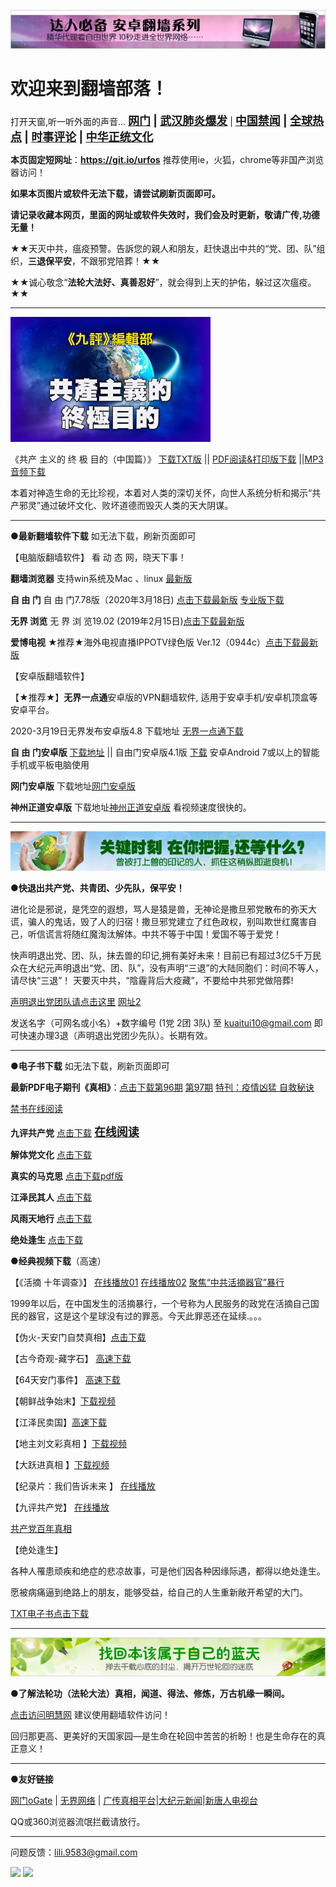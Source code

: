 ![](https://raw.githubusercontent.com/osurf/up/master/tu2.gif)
<a name="1" id="1" target="_blank"></a> <span id="1"></span>
# 欢迎来到翻墙部落！

打开天窗,听一听外面的声音... <A href="https://github.com/oGate2/oGate/blob/master/README.md"><STRONG><FONT size=4>网门</FONT></STRONG></A><STRONG><FONT size=4> | </FONT></STRONG><STRONG><FONT size=4><A href="https://github.com/dagcey288/ntdtv/blob/master/gb/442749_1.md?dfdagcey288h#1" target=_blank><STRONG><FONT size=4>武汉肺炎爆发</FONT></STRONG></A></FONT></STRONG>  | <A href="https://git.io/JeO7o" target=_blank><STRONG><FONT size=4>中国禁闻</FONT></STRONG></A><STRONG><FONT size=4> | </FONT></STRONG><A href="https://git.io/JeO7l" target=_blank><STRONG><FONT size=4>全球热点</FONT></STRONG></A><STRONG><FONT size=4> | </FONT></STRONG><A href="https://git.io/JeO78" target=_blank><STRONG><FONT size=4>时事评论</FONT></STRONG></A><STRONG><FONT size=4> | </FONT></STRONG><A href="https://git.io/JeO7V" target=_blank><STRONG><FONT size=4>中华正统文化</FONT></STRONG></A>

**本页固定短网址**：**https://git.io/urfos**  推荐使用ie，火狐，chrome等非国产浏览器访问！

**如果本页图片或软件无法下载，请尝试刷新页面即可。**

**请记录收藏本网页，里面的网址或软件失效时，我们会及时更新，敬请广传,功德无量！**

★★天灭中共，瘟疫预警。告訴您的親人和朋友，赶快退出中共的“党、团、队”组织，**三退保平安**，不跟邪党陪葬！★★

★★诚心敬念“**法轮大法好、真善忍好**”，就会得到上天的护佑，躲过这次瘟疫。★★

----------------------------------------------------------------------

![](https://raw.githubusercontent.com/osurf/up/master/Web-Banner.jpg)

《共<m>产 主义的 终 极 目的（中国篇）》  [下载TXT版](https://raw.githubusercontent.com/osurf/zdy/master/gczydzjmd.zip)  ||  [PDF阅读&打印版下载](https://raw.githubusercontent.com/osurf/zdy/master/jpn-s.pdf) ||[MP3音频下载](https://od.lk/f/OTJfNDI2NzA4OF8) 
 
 本着对神造生命的无比珍视，本着对人类的深切关怀，向世人系统分析和揭示“共产邪灵”通过破坏文化、败坏道德而毁灭人类的天大阴谋。
 
 ----------------------------------------------------------------------

**●最新翻墙软件下载** 如无法下载，刷新页面即可


【电脑版翻墙软件】  看 动 态 网，晓天下事！

**翻墙浏览器** 支持win系统及Mac 、linux [最新版](https://github.com/fqcdn/fq/releases)

**自 由 门** 自 由 门7.78版（2020年3月18日) [点击下载最新版](https://raw.githubusercontent.com/osurf/zdy/master/fg.rar)  [专业版下载](https://git.io/fgp)

**无界 浏览** 无 界 浏 览19.02 (2019年2月15日)[点击下载最新版](https://raw.githubusercontent.com/osurf/zdy/master/u.rar)

**爱博电视**  ★推荐★海外电视直播IPPOTV绿色版 Ver.12（0944c）[点击下载最新版](https://raw.githubusercontent.com/osurf/zdy/master/iPPOTV.rar)

【安卓版翻墙软件】

【★推荐★】**无界一点通**安卓版的VPN翻墙软件, 适用于安卓手机/安卓机顶盒等安卓平台。

2020-3月19日无界发布安卓版4.8 下载地址 [无界一点通下载](https://raw.githubusercontent.com/osurf/zdy/master/um.apk?)

**自 由 门安卓版** [下载地址](https://git.io/fgma) || 自由门安卓版4.1版  [下载](https://raw.githubusercontent.com/osurf/zdy/master/fgma.apk)  安卓Android 7或以上的智能手机或平板电脑使用

**网门安卓版**  下载地址[网门安卓版](https://git.io/ogatea2)

**神州正道安卓版**  下载地址[神州正道安卓版](https://git.io/vQjqe) 看视频速度很快的。

------------------------------------------------------------


![](https://raw.githubusercontent.com/osurf/up/master/tu3.gif)
<a name="2" id="2" target="_blank"></a> <span id="2"></span>

**●快退出共产党、共青团、少先队，保平安！**

进化论是邪说，是凭空的遐想，骂人是猿是兽，无神论是撒旦邪党散布的弥天大谎，骗人的鬼话，毁了人的归宿！撒旦邪党建立了红色政权，别叫欺世红魔害自己，听信谎言将随红魔淘汰解体。中共不等于中国！爱国不等于爱党！

快声明退出党、团、队，抹去兽的印记,拥有美好未来！目前已有超过3亿5千万民众在大纪元声明退出“党、团、队”，没有声明“三退”的大陆同胞们：时间不等人，请尽快“三退”！ 天要灭中共，“陰霾背后大疫藏”，不要给中共邪党做陪葬! 

[声明退出党团队请点击这里](http://t.cn/AisCKUdV) [网址2](http://t.cn/AisCKUdt) 

发送名字（可网名或小名）+数字编号 (1党 2团 3队) 至 kuaitui10@gmail.com 即可快速办理3退（声明退出党团少先队）。长期有效。

---------------------------------------------------------
**●电子书下载** 如无法下载，刷新页面即可

**最新PDF电子期刊《真相》**：[点击下载第96期](https://raw.githubusercontent.com/osurf/zdy/master/zx96.pdf)  [第97期](https://raw.githubusercontent.com/osurf/zdy/master/zx97.pdf) [特刊：疫情凶猛 自救秘诀](https://raw.githubusercontent.com/osurf/zdy/master/zjmj-read.pdf) 

[禁书在线阅读](https://git.io/JeO72)

**九评共产党** [点击下载](https://raw.githubusercontent.com/osurf/zdy/master/ebook_9p.zip) <STRONG><FONT size=4><A href="https://git.io/fjCRf" target=_blank><STRONG><FONT size=4>在线阅读 </FONT></STRONG></A></FONT></STRONG> 

**解体党文化** [点击下载](https://raw.githubusercontent.com/osurf/zdy/master/ebook_jtdwh.zip)

**真实的马克思** [点击下载pdf版](https://raw.githubusercontent.com/osurf/zdy/master/zsmx.pdf)

**江泽民其人** [点击下载](https://raw.githubusercontent.com/osurf/zdy/master/ebook_jqr.zip)

**风雨天地行** [点击下载](https://raw.githubusercontent.com/osurf/zdy/master/ebook_fytdx.zip)

**绝处逢生** [点击下载](https://raw.githubusercontent.com/osurf/zdy/master/ebook_jcfs.zip)

**●经典视频下载**（高速）

【《活摘 十年调查》】  [在线播放01](https://rutube.ru/video/2adf8296aa690a51ef94a10edde035ff/)  [在线播放02](https://rutube.ru/video/a74b61cc1cf0f849bf7d061a0d249920/)  [聚焦“中共活摘器官”暴行](https://git.io/JeO71)

1999年以后，在中国发生的活摘暴行，一个号称为人民服务的政党在活摘自己国民的器官，这是这个星球没有过的罪恶。今天此罪恶还在延续.。。。

【伪火-天安门自焚真相】[点击下载](https://raw.githubusercontent.com/osurf/up/master/wh.3gp)

【古今奇观-藏字石】 [高速下载](https://raw.githubusercontent.com/osurf/up/master/stone.3gp) 

【64天安门事件】 [高速下载](https://raw.githubusercontent.com/osurf/up/master/6-4.3gp) 

【朝鲜战争始末】[下载视频](https://raw.githubusercontent.com/osurf/up/master/koreawar.3gp)  

【江泽民卖国】[高速下载](https://raw.githubusercontent.com/osurf/up/master/maiguo.3gp)

【地主刘文彩真相 】[下载视频](https://raw.githubusercontent.com/osurf/up/master/liuwencai.3gp) 

【大跃进真相 】[下载视频](https://raw.githubusercontent.com/osurf/up/master/DaYueJin.3gp)

【纪录片：我们告诉未来 】 [在线播放](https://rutube.ru/video/person/1801275/)

【九评共产党】 [在线播放](https://rutube.ru/video/person/1801275/)  

[共产党百年真相](https://git.io/JeO76)

【绝处逢生】

各种人罹患顽疾和绝症的悲凉故事，可是他们因各种因缘际遇，都得以绝处逢生。

愿被病痛逼到绝路上的朋友，能够受益，给自己的人生重新敞开希望的大门。

[TXT电子书点击下载](https://raw.githubusercontent.com/osurf/zdy/master/ebook_jcfs.zip)

-------------------------------------------------------------

![](https://raw.githubusercontent.com/osurf/up/master/tu4.gif)

**●了解法轮功（法轮大法）真相，闻道、得法、修炼，万古机缘一瞬间。**

[点击访问明慧网](http://t.cn/Ri80wPK)  建议使用翻墙软件访问！

回归那更高、更美好的天国家园—是生命在轮回中苦苦的祈盼！也是生命存在的真正意义！


-----------------------------------------------------------

**●友好链接**

[网门oGate](https://github.com/ogate2/ogate)   | [无界网络](https://github.com/bannedbook/fanqiang/wiki#to-wjw) | [广传真相平台](https://github.com/bannedbook/fanqiang/wiki#gczxpt)|[大纪元新闻](https://git.io/JeO7n)|[新唐人电视台](https://git.io/JeO7X)

QQ或360浏览器流氓拦截请放行。

-----------------------------------------------------------

问题反馈：lili.9583@gmail.com

<img src="https://visitor-count-badge.herokuapp.com/total.svg?repo_id=osurf_zdy_www"> <img src="https://visitor-count-badge.herokuapp.com/today.svg?repo_id=osurf_zdy_www">

